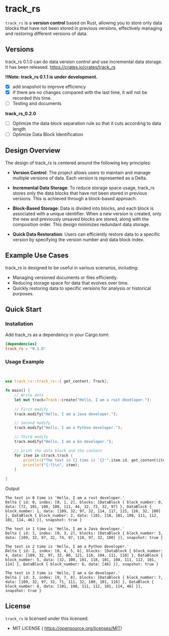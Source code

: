 # track_rs

`track_rs` is a **version control**  based on Rust, allowing you to store only data blocks that have not been stored in previous versions, effectively managing and restoring different versions of data. 

## Versions

track_rs 0.1.0 can do data version control and use incremental data storage. It has been released. https://crates.io/crates/track_rs

**!!Note: track_rs 0.1.1 is under development.** 

- [x] add snapshot to improve efficiency 
- [x] If there are no changes compared with the last time, it will not be recorded this time.
- [ ] Testing and documents

**track_rs_0.2.0**

- [ ] Optimize the data block separation rule so that it cuts according to data length 
- [ ] Optimize Data Block Identification

## Design Overview

The design of track_rs is centered around the following key principles:

- **Version Control**: The project allows users to maintain and manage multiple versions of data. Each version is represented as a Delta.

- **Incremental Data Storage**: To reduce storage space usage, track_rs stores only the data blocks that have not been stored in previous versions. This is achieved through a block-based approach.

- **Block-Based Storage**: Data is divided into blocks, and each block is associated with a unique identifier. When a new version is created, only the new and previously unsaved blocks are stored, along with the composition order. This design minimizes redundant data storage.

- **Quick Data Restoration**: Users can efficiently restore data to a specific version by specifying the version number and data block index.

## Example Use Cases

track_rs is designed to be useful in various scenarios, including:

- Managing versioned documents or files efficiently.
- Reducing storage space for data that evolves over time.
- Quickly restoring data to specific versions for analysis or historical purposes.

## Quick Start

### Installation

Add track_rs as a dependency in your Cargo.toml:

```toml
[dependencies]
track_rs = "0.1.0"
```

### Usage Example

```rust
 

use track_rs::track_rs::{ get_content, Track};

fn main() {
    // Write data
    let mut track=Track::create("Hello, I am a rust developer.");
    
    // First modify
    track.modify("Hello, I am a Java developer.");

    // Second modify
    track.modify("Hello, I am a Python developer.");

    // Third modify
    track.modify("Hello, I am a Go developer.");

    // print the data block and the content
    for item in &track.track {
        println!("The text in {} time is '{}'",item.id, get_content(item.id, track.track.clone()));
        println!("{:?}\n", item);
    }
    
}
```

Output

```shell
The text in 0 time is 'Hello, I am a rust developer.'
Delta { id: 0, index: [0, 1, 2], blocks: [DataBlock { block_number: 0, data: [72, 101, 108, 108, 111, 44, 32, 73, 32, 97] }, DataBlock { block_number: 1, data: [109, 32, 97, 32, 114, 117, 115, 116, 32, 100] }, DataBlock { block_number: 2, data: [101, 118, 101, 108, 111, 112, 101, 114, 46] }], snapshot: true }

The text in 1 time is 'Hello, I am a Java developer.'
Delta { id: 1, index: [0, 3, 2], blocks: [DataBlock { block_number: 3, data: [109, 32, 97, 32, 74, 97, 118, 97, 32, 100] }], snapshot: true }

The text in 2 time is 'Hello, I am a Python developer.'
Delta { id: 2, index: [0, 4, 5, 6], blocks: [DataBlock { block_number: 4, data: [109, 32, 97, 32, 80, 121, 116, 104, 111, 110] }, DataBlock { block_number: 5, data: [32, 100, 101, 118, 101, 108, 111, 112, 101, 114] }, DataBlock { block_number: 6, data: [46] }], snapshot: true }

The text in 3 time is 'Hello, I am a Go developer.'
Delta { id: 3, index: [0, 7, 8], blocks: [DataBlock { block_number: 7, data: [109, 32, 97, 32, 71, 111, 32, 100, 101, 118] }, DataBlock { block_number: 8, data: [101, 108, 111, 112, 101, 114, 46] }], snapshot: true }
```

## License

`track_rs` is licensed under this licensed:

- MIT LICENSE ( https://opensource.org/licenses/MIT)
